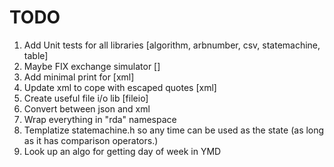 # TODO

1) Add Unit tests for all libraries			[algorithm, arbnumber, csv, statemachine, table]
2) Maybe FIX exchange simulator				[]
3) Add minimal print for					[xml]
4) Update xml to cope with escaped quotes   [xml]
5) Create useful file i/o lib				[fileio]
6) Convert between json and xml
7) Wrap everything in "rda" namespace
8) Templatize statemachine.h so any time can be used as the state (as long as it has
   comparison operators.)
9) Look up an algo for getting day of week in YMD

